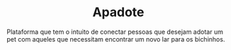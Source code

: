 <h1 align="center"> Apadote </h1>
Plataforma que tem o intuito de conectar pessoas que desejam adotar um pet com aqueles que necessitam encontrar um novo lar para os bichinhos.
